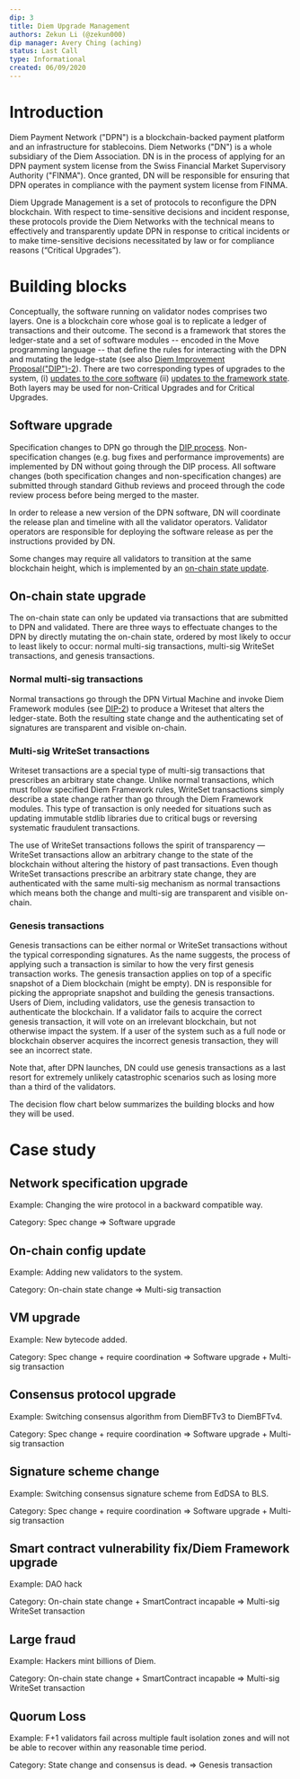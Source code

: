 ```yaml
---
dip: 3
title: Diem Upgrade Management
authors: Zekun Li (@zekun000)
dip manager: Avery Ching (aching)
status: Last Call
type: Informational
created: 06/09/2020
---
```


# Introduction
Diem Payment Network ("DPN") is a blockchain-backed payment platform and an infrastructure for stablecoins. Diem Networks ("DN") is a whole subsidiary of the Diem Association. DN is in the process of applying for an DPN payment system license from the Swiss Financial Market Supervisory Authority ("FINMA"). Once granted, DN will be responsible for ensuring that DPN operates in compliance with the payment system license from FINMA.

Diem Upgrade Management is a set of protocols to reconfigure the DPN blockchain. With respect to time-sensitive decisions and incident response, these protocols provide the Diem Networks with the technical means to effectively and transparently update DPN in response to critical incidents or to make time-sensitive decisions necessitated by law or for compliance reasons (“Critical Upgrades”).

# Building blocks
Conceptually, the software running on validator nodes comprises two layers. One is a blockchain core whose goal is to replicate a ledger of transactions and their outcome. The second is a framework that stores the ledger-state and a set of software modules -- encoded in the Move programming language -- that define the rules for interacting with the DPN and mutating the ledge-state (see also [Diem Improvement Proposal("DIP")-2](./dip-2.md)). There are two corresponding types of upgrades to the system, (i) [updates to the core software](#software-upgrade) (ii) [updates to the framework state](#on-chain-state-upgrade). Both layers may be used for non-Critical Upgrades and for Critical Upgrades.

## Software upgrade
Specification changes to DPN go through the [DIP process](./dip-0.md). Non-specification changes (e.g. bug fixes and performance improvements) are implemented by DN without going through the DIP process. All software changes (both specification changes and non-specification changes) are submitted through standard Github reviews and proceed through the code review process before being merged to the master.

In order to release a new version of the DPN software, DN will coordinate the release plan and timeline with all the validator operators. Validator operators are responsible for deploying the software release as per the instructions provided by DN.

Some changes may require all validators to transition at the same blockchain height, which is implemented by an [on-chain state update](#on-chain-state-upgrade).

## On-chain state upgrade
The on-chain state can only be updated via transactions that are submitted to DPN and validated. There are three ways to effectuate changes to the DPN by directly mutating the on-chain state, ordered by most likely to occur to least likely to occur: normal multi-sig transactions, multi-sig WriteSet transactions, and genesis transactions.

### Normal multi-sig transactions
Normal transactions go through the DPN Virtual Machine and invoke Diem Framework modules (see [DIP-2](./dip-2.md)) to produce a Writeset that alters the ledger-state. Both the resulting state change and the authenticating set of signatures are transparent and visible on-chain.

### Multi-sig WriteSet transactions
Writeset transactions are a special type of multi-sig transactions that prescribes an arbitrary state change. Unlike normal transactions, which must follow specified Diem Framework rules, WriteSet transactions simply describe a state change rather than go through the Diem Framework modules. This type of transaction is only needed for situations such as updating immutable stdlib libraries due to critical bugs or reversing systematic fraudulent transactions.

The use of WriteSet transactions follows the spirit of transparency — WriteSet transactions allow an arbitrary change to the state of the blockchain without altering the history of past transactions.
Even though WriteSet transactions prescribe an arbitrary state change, they are authenticated with the same multi-sig mechanism as normal transactions which means both the change and multi-sig are transparent and visible on-chain.

### Genesis transactions
Genesis transactions can be either normal or WriteSet transactions without the typical corresponding signatures. As the name suggests, the process of applying such a transaction is similar to how the very first genesis transaction works. The genesis transaction applies on top of a specific snapshot of a Diem blockchain (might be empty). DN is responsible for picking the appropriate snapshot and building the genesis transactions. Users of Diem, including validators, use the genesis transaction to authenticate the blockchain. If a validator fails to acquire the correct genesis transaction, it will vote on an irrelevant blockchain, but not otherwise impact the system. If a user of the system such as a full node or blockchain observer acquires the incorrect genesis transaction, they will see an incorrect state.

Note that, after DPN launches, DN could use genesis transactions as a last resort for extremely unlikely catastrophic scenarios such as losing more than a third of the validators.

The decision flow chart below summarizes the building blocks and how they will be used.

<!-- ![Decision flow](../static/img/DIP-3-decision-flow.png) -->

# Case study

## Network specification upgrade
Example: Changing the wire protocol in a backward compatible way.

Category: Spec change => Software upgrade
## On-chain config update
Example: Adding new validators to the system.

Category: On-chain state change => Multi-sig transaction
## VM upgrade
Example: New bytecode added.

Category: Spec change + require coordination => Software upgrade + Multi-sig transaction
## Consensus protocol upgrade
Example: Switching consensus algorithm from DiemBFTv3 to DiemBFTv4.

Category: Spec change + require coordination => Software upgrade + Multi-sig transaction
## Signature scheme change
Example: Switching consensus signature scheme from EdDSA to BLS.

Category: Spec change + require coordination => Software upgrade + Multi-sig transaction
## Smart contract vulnerability fix/Diem Framework upgrade
Example: DAO hack

Category: On-chain state change + SmartContract incapable => Multi-sig WriteSet transaction
## Large fraud
Example: Hackers mint billions of Diem.

Category: On-chain state change + SmartContract incapable => Multi-sig WriteSet transaction
## Quorum Loss
Example: F+1 validators fail across multiple fault isolation zones and will not be able to recover within any reasonable time period.

Category: State change and consensus is dead. => Genesis transaction
